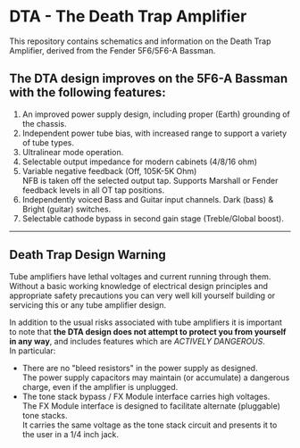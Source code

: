 # DTA - The Death Trap Amplifier
This repository contains schematics and information on the Death Trap Amplifier, derived from the Fender 5F6/5F6-A Bassman.

## The DTA design improves on the 5F6-A Bassman with the following features:

1. An improved power supply design, including proper (Earth) grounding of the chassis.
2. Independent power tube bias, with increased range to support a variety of tube types.
3. Ultralinear mode operation.
4. Selectable output impedance for modern cabinets (4/8/16 ohm)
5. Variable negative feedback (Off, 105K-5K Ohm)  
   NFB is taken off the selected output tap. Supports Marshall or Fender feedback levels in all OT tap positions.
6. Independently voiced Bass and Guitar input channels.
    Dark (bass) & Bright (guitar) switches.
7. Selectable cathode bypass in second gain stage (Treble/Global boost).

---

## Death Trap Design Warning

Tube amplifiers have lethal voltages and current running through them.  
Without a basic working knowledge of electrical design principles and appropriate safety precautions you can very
well kill yourself building or servicing this or any tube amplifier design.

In addition to the usual risks associated with tube amplifiers it is important to note that **the DTA design does not
attempt to protect you from yourself in any way**, and includes features which are *ACTIVELY DANGEROUS*.  
In particular:  
* There are no "bleed resistors" in the power supply as designed.  
  The power supply capacitors may maintain (or accumulate) a dangerous charge, even if the amplifier is unplugged.
* The tone stack bypass / FX Module interface carries high voltages.  
  The FX Module interface is designed to facilitate alternate (pluggable) tone stacks.  
  It carries the same voltage as the tone stack circuit and presents it to the user in a 1/4 inch jack. 
